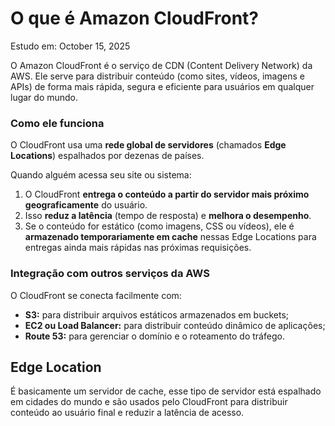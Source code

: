 # O que é Amazon CloudFront?

Estudo em: October 15, 2025 

O Amazon CloudFront é o serviço de CDN (Content Delivery Network) da AWS.
Ele serve para distribuir conteúdo (como sites, vídeos, imagens e APIs) de forma mais rápida, segura e eficiente para usuários em qualquer lugar do mundo.

### Como ele funciona

O CloudFront usa uma **rede global de servidores** (chamados **Edge Locations**) espalhados por dezenas de países.

Quando alguém acessa seu site ou sistema:

1. O CloudFront **entrega o conteúdo a partir do servidor mais próximo geograficamente** do usuário.
2. Isso **reduz a latência** (tempo de resposta) e **melhora o desempenho**.
3. Se o conteúdo for estático (como imagens, CSS ou vídeos), ele é **armazenado temporariamente em cache** nessas Edge Locations para entregas ainda mais rápidas nas próximas requisições.

### Integração com outros serviços da AWS

O CloudFront se conecta facilmente com:

- **S3:** para distribuir arquivos estáticos armazenados em buckets;
- **EC2 ou Load Balancer:** para distribuir conteúdo dinâmico de aplicações;
- **Route 53:** para gerenciar o domínio e o roteamento do tráfego.

## Edge Location

É basicamente um servidor de cache, esse tipo de servidor está espalhado em cidades do mundo e são usados pelo CloudFront para distribuir conteúdo ao usuário final e reduzir a latência de acesso.